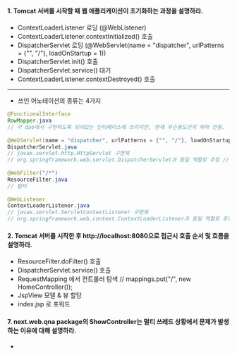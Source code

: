 #### 1. Tomcat 서버를 시작할 때 웹 애플리케이션이 초기화하는 과정을 설명하라.

* ContextLoaderListener 로딩 (@WebListener)
* ContextLoaderListener.contextInitialized() 호출
* DispatcherServlet 로딩 (@WebServlet(name = "dispatcher", urlPatterns = {"", "/"}, loadOnStartup = 1))
* DispatcherServlet.init() 호출
* DispatcherServlet.service() 대기
* ContextLoaderListener.contextDestroyed() 호출 

---

* 쓰인 어노테이션의 종류는 4가지

```java
@FunctionalInterface
RowMapper.java
// 각 dao에서 구현하도록 되어있는 인터페이스에 쓰이지만, 현재 무슨용도인지 파악 안됨.
  
@WebServlet(name = "dispatcher", urlPatterns = {"", "/"}, loadOnStartup = 1)
DispatcherServlet.java  
// javax.servlet.http.HttpServlet 구현체
// org.springframework.web.servlet.DispatcherServlet과 동일 역할로 추정 // in web.xml
  
@WebFilter("/*")
ResourceFilter.java  
// 필터
  
@WebListener
ContextLoaderListener.java
// javax.servlet.ServletContextListener 구현체
// org.springframework.web.context.ContextLoaderListener과 동일 역할로 추정 // in web.xml

```

#### 2. Tomcat 서버를 시작한 후 http://localhost:8080으로 접근시 호출 순서 및 흐름을 설명하라.

* ResourceFilter.doFilter() 호출
* DispatcherServlet.service() 호출
* RequestMapping 에서 컨트롤러 탐색 // mappings.put("/", new HomeController());
* JspView 모델 & 뷰 할당
* index.jsp 로 포워드

#### 7. next.web.qna package의 ShowController는 멀티 쓰레드 상황에서 문제가 발생하는 이유에 대해 설명하라.

* 